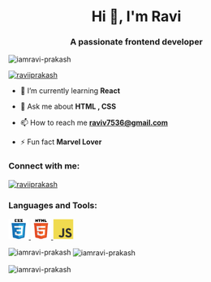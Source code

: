 <h1 align="center">Hi 👋, I'm Ravi</h1>
<h3 align="center">A passionate frontend developer</h3>

<p align="left"> <img src="https://komarev.com/ghpvc/?username=iamravi-prakash&label=Profile%20views&color=0e75b6&style=flat" alt="iamravi-prakash" /> </p>

<p align="left"> <a href="https://twitter.com/raviiprakash" target="blank"><img src="https://img.shields.io/twitter/follow/raviiprakash?logo=twitter&style=for-the-badge" alt="raviiprakash" /></a> </p>

- 🌱 I’m currently learning **React**

- 💬 Ask me about **HTML , CSS**

- 📫 How to reach me **raviv7536@gmail.com**

- ⚡ Fun fact **Marvel Lover**

<h3 align="left">Connect with me:</h3>
<p align="left">
<a href="https://twitter.com/raviiprakash" target="blank"><img align="center" src="https://raw.githubusercontent.com/rahuldkjain/github-profile-readme-generator/master/src/images/icons/Social/twitter.svg" alt="raviiprakash" height="30" width="40" /></a>
</p>

<h3 align="left">Languages and Tools:</h3>
<p align="left"> <a href="https://www.w3schools.com/css/" target="_blank" rel="noreferrer"> <img src="https://raw.githubusercontent.com/devicons/devicon/master/icons/css3/css3-original-wordmark.svg" alt="css3" width="40" height="40"/> </a> <a href="https://www.w3.org/html/" target="_blank" rel="noreferrer"> <img src="https://raw.githubusercontent.com/devicons/devicon/master/icons/html5/html5-original-wordmark.svg" alt="html5" width="40" height="40"/> </a> <a href="https://developer.mozilla.org/en-US/docs/Web/JavaScript" target="_blank" rel="noreferrer"> <img src="https://raw.githubusercontent.com/devicons/devicon/master/icons/javascript/javascript-original.svg" alt="javascript" width="40" height="40"/> </a> </p>

<p><img align="left" src="https://github-readme-stats.vercel.app/api/top-langs?username=iamravi-prakash&show_icons=true&locale=en&layout=compact" alt="iamravi-prakash" /></p>

<p>&nbsp;<img align="center" src="https://github-readme-stats.vercel.app/api?username=iamravi-prakash&show_icons=true&locale=en" alt="iamravi-prakash" /></p>

<p><img align="center" src="https://github-readme-streak-stats.herokuapp.com/?user=iamravi-prakash&" alt="iamravi-prakash" /></p>
